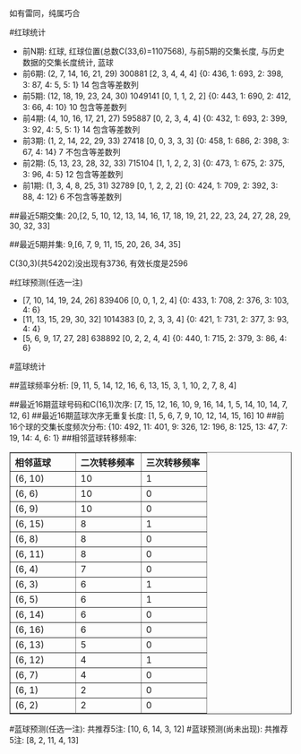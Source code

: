 <!-- 
.. title: 双色球2014034期(2014-03-30)数据分析报告
.. slug: slott-2014034-2014-03-30-report
.. date: 2014-03-31 08:00:00 UTC+08:00
.. tags: Lottery
.. link: 
.. description: 
.. type: text
-->

如有雷同，纯属巧合

<!-- TEASER_END-->

#红球统计

- 前N期: 红球, 红球位置(总数C(33,6)=1107568), 与前5期的交集长度, 与历史数据的交集长度统计, 蓝球
- 前6期: (2, 7, 14, 16, 21, 29) 300881 [2, 3, 4, 4, 4] {0: 436, 1: 693, 2: 398, 3: 87, 4: 5, 5: 1} 14 包含等差数列
- 前5期: (12, 18, 19, 23, 24, 30) 1049141 [0, 1, 1, 2, 2] {0: 443, 1: 690, 2: 412, 3: 66, 4: 10} 10 包含等差数列
- 前4期: (4, 10, 16, 17, 21, 27) 595887 [0, 2, 3, 4, 4] {0: 432, 1: 693, 2: 399, 3: 92, 4: 5, 5: 1} 14 包含等差数列
- 前3期: (1, 2, 14, 22, 29, 33) 27418 [0, 0, 3, 3, 3] {0: 458, 1: 686, 2: 398, 3: 67, 4: 14} 7 不包含等差数列
- 前2期: (5, 13, 23, 28, 32, 33) 715104 [1, 1, 2, 2, 3] {0: 473, 1: 675, 2: 375, 3: 96, 4: 5} 12 包含等差数列
- 前1期: (1, 3, 4, 8, 25, 31) 32789 [0, 1, 2, 2, 2] {0: 424, 1: 709, 2: 392, 3: 88, 4: 12} 6 不包含等差数列

##最近5期交集:
20,[2, 5, 10, 12, 13, 14, 16, 17, 18, 19, 21, 22, 23, 24, 27, 28, 29, 30, 32, 33]

##最近5期并集:
9,[6, 7, 9, 11, 15, 20, 26, 34, 35]

C(30,3)(共54202)没出现有3736, 
有效长度是2596

#红球预测(任选一注)

- [7, 10, 14, 19, 24, 26] 839406 [0, 0, 1, 2, 4] {0: 433, 1: 708, 2: 376, 3: 103, 4: 6}
- [11, 13, 15, 29, 30, 32] 1014383 [0, 2, 3, 3, 4] {0: 421, 1: 731, 2: 377, 3: 93, 4: 4}
- [5, 6, 9, 17, 27, 28] 638892 [0, 2, 2, 4, 4] {0: 440, 1: 715, 2: 379, 3: 86, 4: 6}

#蓝球统计

##蓝球频率分析:
[9, 11, 5, 14, 12, 16, 6, 13, 15, 3, 1, 10, 2, 7, 8, 4]

##最近16期蓝球号码和C(16,1)次序:
[7, 15, 12, 16, 10, 9, 16, 14, 1, 5, 14, 10, 14, 7, 12, 6]
##最近16期蓝球次序无重复长度:
[1, 5, 6, 7, 9, 10, 12, 14, 15, 16] 10
##前16个球的交集长度频次分布:
{10: 492, 11: 401, 9: 326, 12: 196, 8: 125, 13: 47, 7: 19, 14: 4, 6: 1}
##相邻蓝球转移频率:
<table border="1" class="table table-striped dataframe">
  <thead>
    <tr style="text-align: left;">
      <th style="min-width: 100px;">相邻蓝球</th>
      <th style="min-width: 100px;">二次转移频率</th>
      <th style="min-width: 100px;">三次转移频率</th>
    </tr>
  </thead>
  <tbody>
    <tr>
      <td> (6, 10)</td>
      <td> 10</td>
      <td> 1</td>
    </tr>
    <tr>
      <td>  (6, 6)</td>
      <td> 10</td>
      <td> 0</td>
    </tr>
    <tr>
      <td>  (6, 9)</td>
      <td> 10</td>
      <td> 0</td>
    </tr>
    <tr>
      <td> (6, 15)</td>
      <td>  8</td>
      <td> 1</td>
    </tr>
    <tr>
      <td>  (6, 8)</td>
      <td>  8</td>
      <td> 0</td>
    </tr>
    <tr>
      <td> (6, 11)</td>
      <td>  8</td>
      <td> 0</td>
    </tr>
    <tr>
      <td>  (6, 4)</td>
      <td>  7</td>
      <td> 0</td>
    </tr>
    <tr>
      <td>  (6, 3)</td>
      <td>  6</td>
      <td> 1</td>
    </tr>
    <tr>
      <td>  (6, 5)</td>
      <td>  6</td>
      <td> 1</td>
    </tr>
    <tr>
      <td> (6, 14)</td>
      <td>  6</td>
      <td> 0</td>
    </tr>
    <tr>
      <td> (6, 16)</td>
      <td>  6</td>
      <td> 0</td>
    </tr>
    <tr>
      <td> (6, 13)</td>
      <td>  5</td>
      <td> 0</td>
    </tr>
    <tr>
      <td> (6, 12)</td>
      <td>  4</td>
      <td> 1</td>
    </tr>
    <tr>
      <td>  (6, 7)</td>
      <td>  4</td>
      <td> 0</td>
    </tr>
    <tr>
      <td>  (6, 1)</td>
      <td>  2</td>
      <td> 0</td>
    </tr>
    <tr>
      <td>  (6, 2)</td>
      <td>  2</td>
      <td> 0</td>
    </tr>
  </tbody>
</table>
#蓝球预测(任选一注):
共推荐5注: [10, 6, 14, 3, 12]
#蓝球预测(尚未出现):
共推荐5注: [8, 2, 11, 4, 13]

